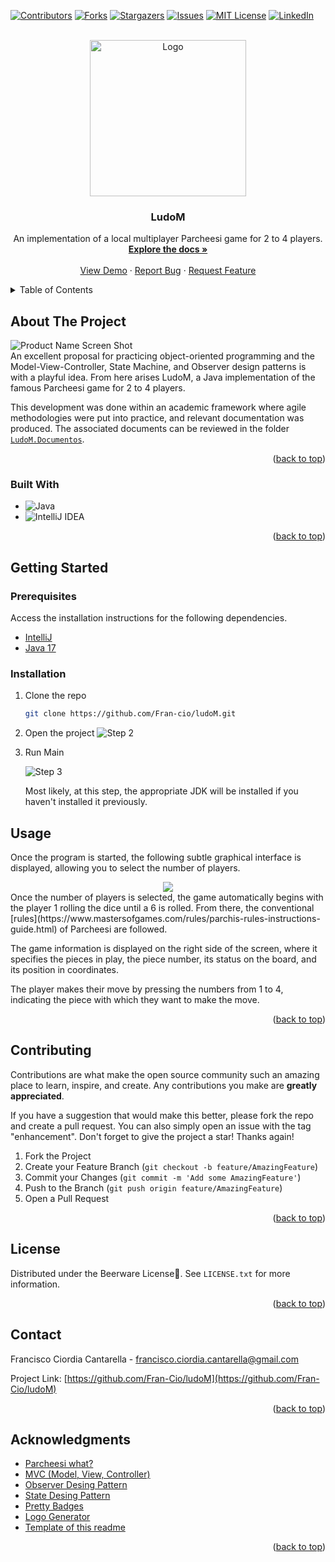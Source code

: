 <!-- Improved compatibility of back to top link: See: https://github.com/othneildrew/Best-README-Template/pull/73 -->
<a name="readme-top"></a>
<!--
*** Thanks for checking out the Best-README-Template. If you have a suggestion
*** that would make this better, please fork the repo and create a pull request
*** or simply open an issue with the tag "enhancement".
*** Don't forget to give the project a star!
*** Thanks again! Now go create something AMAZING! :D
-->



<!-- PROJECT SHIELDS -->
<!--
*** I'm using markdown "reference style" links for readability.
*** Reference links are enclosed in brackets [ ] instead of parentheses ( ).
*** See the bottom of this document for the declaration of the reference variables
*** for contributors-url, forks-url, etc. This is an optional, concise syntax you may use.
*** https://www.markdownguide.org/basic-syntax/#reference-style-links
-->
[![Contributors][contributors-shield]][contributors-url]
[![Forks][forks-shield]][forks-url]
[![Stargazers][stars-shield]][stars-url]
[![Issues][issues-shield]][issues-url]
[![MIT License][license-shield]][license-url]
[![LinkedIn][linkedin-shield]][linkedin-url]



<!-- PROJECT LOGO -->
<br />
<div align="center">
  <a href="https://github.com/Fran-cio/ludoM">
    <img src="images/logo.png" alt="Logo" width="250" height="250">
  </a>

<h3 align="center">LudoM</h3>

  <p align="center">
    An implementation of a local multiplayer Parcheesi game for 2 to 4 players.
    <br />
    <a href="https://github.com/Fran-cio/ludoM"><strong>Explore the docs »</strong></a>
    <br />
    <br />
    <a href="https://github.com/Fran-cio/ludoM">View Demo</a>
    ·
    <a href="https://github.com/Fran-cio/ludoM/issues">Report Bug</a>
    ·
    <a href="https://github.com/Fran-cio/ludoM/issues">Request Feature</a>
  </p>
</div>



<!-- TABLE OF CONTENTS -->
<details>
  <summary>Table of Contents</summary>
  <ol>
    <li>
      <a href="#about-the-project">About The Project</a>
      <ul>
        <li><a href="#built-with">Built With</a></li>
      </ul>
    </li>
    <li>
      <a href="#getting-started">Getting Started</a>
      <ul>
        <li><a href="#installation">Installation</a></li>
      </ul>
    </li>
    <li><a href="#usage">Usage</a></li>
    <li><a href="#contributing">Contributing</a></li>
    <li><a href="#license">License</a></li>
    <li><a href="#contact">Contact</a></li>
    <li><a href="#acknowledgments">Acknowledgments</a></li>
  </ol>
</details>



<!-- ABOUT THE PROJECT -->
## About The Project

![Product Name Screen Shot][product-screenshot]
<br>
An excellent proposal for practicing object-oriented programming and the Model-View-Controller, State Machine, and Observer design patterns is with a playful idea. From here arises LudoM, a Java implementation of the famous Parcheesi game for 2 to 4 players.

This development was done within an academic framework where agile methodologies were put into practice, and relevant documentation was produced. The associated documents can be reviewed in the folder [`LudoM.Documentos`](LudoM.Documentos).
<p align="right">(<a href="#readme-top">back to top</a>)</p>



### Built With

* ![Java](https://img.shields.io/badge/java-%23ED8B00.svg?style=for-the-badge&logo=openjdk&logoColor=white)
* ![IntelliJ IDEA](https://img.shields.io/badge/IntelliJIDEA-000000.svg?style=for-the-badge&logo=intellij-idea&logoColor=white)

<p align="right">(<a href="#readme-top">back to top</a>)</p>



<!-- GETTING STARTED -->
## Getting Started
### Prerequisites
Access the installation instructions for the following dependencies.
* [IntelliJ](https://www.jetbrains.com/idea/) 
* [Java 17](https://www.java.com/es/download/java8_update.jsp) 
### Installation

1. Clone the repo
   ```sh
   git clone https://github.com/Fran-cio/ludoM.git
   ```
2. Open the project 
    ![Step 2](images/step2.png)
3. Run Main

    ![Step 3](images/step3.png)

    Most likely, at this step, the appropriate JDK will be installed if you haven't installed it previously.

<!-- USAGE EXAMPLES -->
## Usage
Once the program is started, the following subtle graphical interface is displayed, allowing you to select the number of players.

<div align=center>
    <img src=images/example.png>
</div>
Once the number of players is selected, the game automatically begins with the player 1 rolling the dice until a 6 is rolled. From there, the conventional [rules](https://www.mastersofgames.com/rules/parchis-rules-instructions-guide.html) of Parcheesi are followed.

The game information is displayed on the right side of the screen, where it specifies the pieces in play, the piece number, its status on the board, and its position in coordinates.

The player makes their move by pressing the numbers from 1 to 4, indicating the piece with which they want to make the move. 

<p align="right">(<a href="#readme-top">back to top</a>)</p>


<!-- CONTRIBUTING -->
## Contributing

Contributions are what make the open source community such an amazing place to learn, inspire, and create. Any contributions you make are **greatly appreciated**.

If you have a suggestion that would make this better, please fork the repo and create a pull request. You can also simply open an issue with the tag "enhancement".
Don't forget to give the project a star! Thanks again!

1. Fork the Project
2. Create your Feature Branch (`git checkout -b feature/AmazingFeature`)
3. Commit your Changes (`git commit -m 'Add some AmazingFeature'`)
4. Push to the Branch (`git push origin feature/AmazingFeature`)
5. Open a Pull Request

<p align="right">(<a href="#readme-top">back to top</a>)</p>



<!-- LICENSE -->
## License

Distributed under the Beerware License🍻. See `LICENSE.txt` for more information.

<p align="right">(<a href="#readme-top">back to top</a>)</p>



<!-- CONTACT -->
## Contact

Francisco Ciordia Cantarella - francisco.ciordia.cantarella@gmail.com

Project Link: [https://github.com/Fran-Cio/ludoM](https://github.com/Fran-Cio/ludoM)

<p align="right">(<a href="#readme-top">back to top</a>)</p>



<!-- ACKNOWLEDGMENTS -->
## Acknowledgments
* [Parcheesi what?](https://en.wikipedia.org/wiki/Parch%C3%ADs)
* [MVC (Model, View, Controller)](https://codigofacilito.com/articulos/mvc-model-view-controller-explicado)
* [Observer Desing Pattern](https://refactoring.guru/design-patterns/observer)
* [State Desing Pattern](https://refactoring.guru/es/design-patterns/state)
* [Pretty Badges](https://github.com/Ileriayo/markdown-badges)
* [Logo Generator](https://www.bing.com/images/create?FORM=BICMB1&ssp=1&darkschemeovr=0&setlang=es-CL&safesearch=moderate&toWww=1&redig=8195C3604CE2443CAD2B9B2FB3512087)
* [Template of this readme](https://github.com/othneildrew/Best-README-Template?tab=readme-ov-file)

<p align="right">(<a href="#readme-top">back to top</a>)</p>



<!-- MARKDOWN LINKS & IMAGES -->
<!-- https://www.markdownguide.org/basic-syntax/#reference-style-links -->
[contributors-shield]: https://img.shields.io/github/contributors/Fran-Cio/ludoM.svg?style=for-the-badge
[contributors-url]: https://github.com/Fran-cio/ludoM/graphs/contributors
[forks-shield]: https://img.shields.io/github/forks/Fran-cio/ludoM.svg?style=for-the-badge
[forks-url]: https://github.com/Fran-Cio/ludoM/network/members
[stars-shield]: https://img.shields.io/github/stars/Fran-Cio/ludoM.svg?style=for-the-badge
[stars-url]: https://github.com/Fran-Cio/ludoM/stargazers
[issues-shield]: https://img.shields.io/github/issues/Fran-Cio/ludoM.svg?style=for-the-badge
[issues-url]: https://github.com/Fran-Cio/ludoM/issues
[license-shield]: https://img.shields.io/badge/license-Beerware%F0%9F%8D%BB-green?style=for-the-badge
[license-url]: https://github.com/Fran-Cio/ludoM/blob/master/LICENSE.txt
[linkedin-shield]: https://img.shields.io/badge/-LinkedIn-black.svg?style=for-the-badge&logo=linkedin&colorB=555
[linkedin-url]: https://www.linkedin.com/in/francisco-ciordia-cantarella-5323461b8/
[product-screenshot]: images/screenshot.png
[usage-example]: images/example.png

[C]:https://img.shields.io/badge/c-%2300599C.svg?style=for-the-badge&logo=c&logoColor=white
[CMake]:https://img.shields.io/badge/CMake-%23008FBA.svg?style=for-the-badge&logo=cmake&logoColor=white
[Cmake-url]:https://cmake.org/
[Neovim]:https://img.shields.io/badge/NeoVim-%2357A143.svg?&style=for-the-badge&logo=neovim&logoColor=white
[Neovim-url]:https://neovim.io/

[Linux]:https://img.shields.io/badge/Linux-FCC624?style=for-the-badge&logo=linux&logoColor=black
